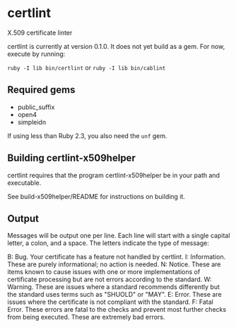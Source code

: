 # certlint
X.509 certificate linter

certlint is currently at version 0.1.0.  It does not yet build as a gem.  For now, execute by running:

`ruby -I lib bin/certlint` or `ruby -I lib bin/cablint`

## Required gems

* public_suffix
* open4
* simpleidn

If using less than Ruby 2.3, you also need the `unf` gem.

## Building certlint-x509helper

certlint requires that the program certlint-x509helper be in your path and executable.

See build-x509helper/README for instructions on building it.

## Output

Messages will be output one per line.  Each line will start with a single capital letter, a colon, and a space. The letters indicate the type of message:

B: Bug. Your certificate has a feature not handled by certlint.
I: Information.  These are purely informational; no action is needed.
N: Notice.  These are items known to cause issues with one or more implementations of certificate processing but are not errors according to the standard.
W: Warning.  These are issues where a standard recommends differently but the standard uses terms such as "SHUOLD" or "MAY".
E: Error.  These are issues where the certificate is not compliant with the standard.
F: Fatal Error.  These errors are fatal to the checks and prevent most further checks from being executed.  These are extremely bad errors. 
